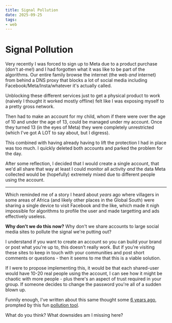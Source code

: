 ```yaml
---
title: Signal Pollution
date: 2025-09-25
tags:
- web
---
```


# Signal Pollution

Very recently I was forced to sign up to Meta due to a product purchase (don't at-me!) and I had forgotten what it was like to be part of the algorithms. Our entire family browse the internet (the web _and_ internet) from behind a DNS proxy that blocks a lot of social media including Facebook/Meta/Insta/whatever it's actually called.

<!-- more -->

Unblocking these different services just to get a physical product to work (naively I thought it worked mostly offline) felt like I was exposing myself to a pretty gross network.

Then had to make an account for my child, whom if there were over the age of 10 and under the age of 13, could be managed under my account. Once they turned 13 (in the eyes of Meta) they were completely unrestricted (which I've got A LOT to say about, but I digress).

This combined with having already having to lift the protection I had in place was too much. I quickly deleted both accounts and parked the problem for the day.

After some reflection, I decided that I would create a single account, that we'd all share that way at least I could monitor all activity _and_ the data Meta collected would be (hopefully) extremely mixed due to different people using the account.

---

Which reminded me of a story I heard about _years_ ago where villagers in some areas of Africa (and likely other places in the Global South) were sharing a single device to visit Facebook and the like, which made it nigh impossible for algorithms to profile the user and made targetting and ads effectively useless.

**Why don't we do this now?** Why don't we share accounts to large social media sites to pollute the signal we're putting out?

I understand if you want to create an account so you can build your brand or post what you're up to, this doesn't really work. But if you're visiting these sites to keep in touch with your communities and post short comments or questions - then it seems to me that this is a viable solution.

If I were to propose implementing this, it would be that each shared-user would have 10-20 real people using the account, I can see how it might be chaotic with more people - plus there's an aspect of trust required in your group. If someone decides to change the password you're all of a sudden blown up.

Funnily enough, I've written about this same thought some [6 years ago](https://remysharp.com/2019/06/27/a-thought-privacy-pollution), prompted by this fun [pollution tool](https://trackthis.link/).

What do you think? What downsides am I missing here?